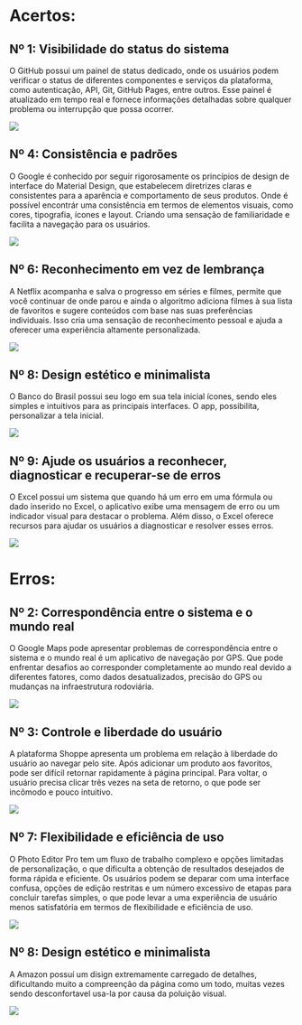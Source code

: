 # Acertos:

## Nº 1: Visibilidade do status do sistema

O GitHub possui um painel de status dedicado, onde os usuários podem verificar o status de diferentes componentes e serviços da plataforma, como autenticação, API, Git, GitHub Pages, entre outros. Esse painel é atualizado em tempo real e fornece informações detalhadas sobre qualquer problema ou interrupção que possa ocorrer.

<img src="https://raw.githubusercontent.com/Desduh/IHC/main/Heur%C3%ADstica/imgs/git.png?token=GHSAT0AAAAAACAJHMDGR5HOH3W2EV62PRPAZDCLRQA">

## Nº 4: Consistência e padrões

O Google é conhecido por seguir rigorosamente os princípios de design de interface do Material Design, que estabelecem diretrizes claras e consistentes para a aparência e comportamento de seus produtos. Onde é possível encontrár uma consistência em termos de elementos visuais, como cores, tipografia, ícones e layout. Criando uma sensação de familiaridade e facilita a navegação para os usuários.

<img src="https://raw.githubusercontent.com/Desduh/IHC/main/Heur%C3%ADstica/imgs/google.png?token=GHSAT0AAAAAACAJHMDHQ4XZ6PUFDCZ55HE4ZDCL7YA">

## Nº 6: Reconhecimento em vez de lembrança

A Netflix acompanha e salva o progresso em séries e filmes, permite que você continuar de onde parou e ainda o algoritmo adiciona filmes à sua lista de favoritos e sugere conteúdos com base nas suas preferências individuais. Isso cria uma sensação de reconhecimento pessoal e ajuda a oferecer uma experiência altamente personalizada.

<img src="https://raw.githubusercontent.com/Desduh/IHC/main/Heur%C3%ADstica/imgs/netflix.jpg?token=GHSAT0AAAAAACAJHMDGKP5BSI6M4SF4KD56ZDCMLAQ">

## Nº 8: Design estético e minimalista

O Banco do Brasil possui seu logo em sua tela inicial ícones, sendo eles simples e intuitivos para as principais interfaces. O app, possibilita, personalizar a tela inicial.

<img src="https://github.com/Desduh/IHC/blob/main/Heur%C3%ADstica/imgs/BB.PNG?raw=true"> 

## Nº 9: Ajude os usuários a reconhecer, diagnosticar e recuperar-se de erros

O Excel possui um sistema que quando há um erro em uma fórmula ou dado inserido no Excel, o aplicativo exibe uma mensagem de erro ou um indicador visual para destacar o problema. Além disso, o Excel oferece recursos para ajudar os usuários a diagnosticar e resolver esses erros.

<img src="https://raw.githubusercontent.com/Desduh/IHC/main/Heur%C3%ADstica/imgs/excel.png?token=GHSAT0AAAAAACAJHMDHVW5FTCRHJUPNPMBOZDCM4ZQ"> 

# Erros:

## Nº 2: Correspondência entre o sistema e o mundo real

O Google Maps pode apresentar problemas de correspondência entre o sistema e o mundo real é um aplicativo de navegação por GPS. Que pode enfrentar desafios ao corresponder completamente ao mundo real devido a diferentes fatores, como dados desatualizados, precisão do GPS ou mudanças na infraestrutura rodoviária.

<img src="https://raw.githubusercontent.com/Desduh/IHC/main/Heur%C3%ADstica/imgs/maps.jpg?token=GHSAT0AAAAAACAJHMDHJJWBG6WRYCM3D4GAZDCLOYQ">

## Nº 3: Controle e liberdade do usuário

A plataforma Shoppe apresenta um problema em relação à liberdade do usuário ao navegar pelo site. Após adicionar um produto aos favoritos, pode ser difícil retornar rapidamente à página principal. Para voltar, o usuário precisa clicar três vezes na seta de retorno, o que pode ser incômodo e pouco intuitivo. 

<img src="https://raw.githubusercontent.com/Desduh/IHC/main/Heur%C3%ADstica/imgs/shopee.PNG?token=GHSAT0AAAAAACAJHMDHGFQPE66VCVEDYYA2ZDCMCEA">

## Nº 7: Flexibilidade e eficiência de uso

O Photo Editor Pro tem um fluxo de trabalho complexo e opções limitadas de personalização, o que dificulta a obtenção de resultados desejados de forma rápida e eficiente. Os usuários podem se deparar com uma interface confusa, opções de edição restritas e um número excessivo de etapas para concluir tarefas simples, o que pode levar a uma experiência de usuário menos satisfatória em termos de flexibilidade e eficiência de uso. 

<img src="https://raw.githubusercontent.com/Desduh/IHC/main/Heur%C3%ADstica/imgs/editor.png?token=GHSAT0AAAAAACAJHMDHOR2VJKFTZVEURFTMZDCMR2Q">

## Nº 8: Design estético e minimalista

A Amazon possuí um disign extremamente carregado de detalhes, dificultando muito a compreenção da página como um todo, muitas vezes sendo desconfortavel usa-la por causa da poluição visual.

<img src="https://github.com/Desduh/IHC/blob/main/Heur%C3%ADstica/imgs/amazon.png?raw=true"> 
